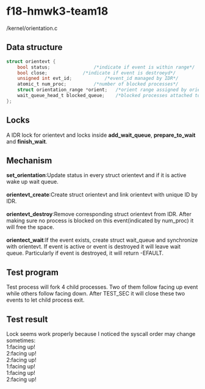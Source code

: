 # f18-hmwk3-team18

/kernel/orientation.c
## Data structure
```c
struct orientevt {
	bool status;				/*indicate if event is within range*/
	bool close;				/*indicate if event is destroeyd*/
	unsigned int evt_id;			/*event_id managed by IDR*/
	atomic_t num_proc;			/*number of blocked processes*/
	struct orientation_range *orient;	/*orient range assigned by orientevt_create*/
	wait_queue_head_t blocked_queue;	/*blocked processes attached to this event*/
};
```
## Locks
A IDR lock for orientevt and locks inside **add_wait_queue**, **prepare_to_wait** and **finish_wait**.

## Mechanism
**set_orientation**:Update status in every struct orientevt and if it is active wake up wait queue.
<br><br>
**orientevt_create**:Create struct orientevt and link orientevt with unique ID by IDR.
<br><br>
**orientevt_destroy**:Remove corresponding struct orientevt from IDR. After making sure no process is blocked on this event(indicated by num_proc) it will free the space.
<br><br>
**orientect_wait**:If the event exists, create struct wait_queue and synchronize with orientevt. If event is active or event is destroyed it will leave wait queue. Particularly if event is destroyed, it will return -EFAULT.
## Test program
Test process will fork 4 child processes. Two of them follow facing up event while others follow facing down. After TEST_SEC it will close these two events to let child process exit.
## Test result
Lock seems work properly because I noticed the syscall order may change sometimes:
<br>
1:facing up!
<br>
2:facing up!
<br>
2:facing up!
<br>
1:facing up!
<br>
1:facing up!
<br>
2:facing up!
